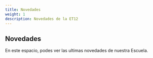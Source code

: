 ```yaml
---
title: Novedades
weight: 1
description: Novedades de la ET12
---
```


## Novedades

En este espacio, podes ver las ultimas novedades de nuestra Escuela.